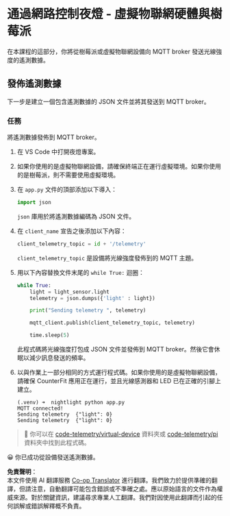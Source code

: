 <!--
CO_OP_TRANSLATOR_METADATA:
{
  "original_hash": "1226517aae5f5b6f904434670394c688",
  "translation_date": "2025-08-24T23:00:52+00:00",
  "source_file": "1-getting-started/lessons/4-connect-internet/single-board-computer-telemetry.md",
  "language_code": "tw"
}
-->
# 通過網路控制夜燈 - 虛擬物聯網硬體與樹莓派

在本課程的這部分，你將從樹莓派或虛擬物聯網設備向 MQTT broker 發送光線強度的遙測數據。

## 發佈遙測數據

下一步是建立一個包含遙測數據的 JSON 文件並將其發送到 MQTT broker。

### 任務

將遙測數據發佈到 MQTT broker。

1. 在 VS Code 中打開夜燈專案。

1. 如果你使用的是虛擬物聯網設備，請確保終端正在運行虛擬環境。如果你使用的是樹莓派，則不需要使用虛擬環境。

1. 在 `app.py` 文件的頂部添加以下導入：

    ```python
    import json
    ```

    `json` 庫用於將遙測數據編碼為 JSON 文件。

1. 在 `client_name` 宣告之後添加以下內容：

    ```python
    client_telemetry_topic = id + '/telemetry'
    ```

    `client_telemetry_topic` 是設備將光線強度發佈到的 MQTT 主題。

1. 用以下內容替換文件末尾的 `while True:` 迴圈：

    ```python
    while True:
        light = light_sensor.light
        telemetry = json.dumps({'light' : light})

        print("Sending telemetry ", telemetry)
    
        mqtt_client.publish(client_telemetry_topic, telemetry)
    
        time.sleep(5)
    ```

    此程式碼將光線強度打包成 JSON 文件並發佈到 MQTT broker。然後它會休眠以減少訊息發送的頻率。

1. 以與作業上一部分相同的方式運行程式碼。如果你使用的是虛擬物聯網設備，請確保 CounterFit 應用正在運行，並且光線感測器和 LED 已在正確的引腳上建立。

    ```output
    (.venv) ➜  nightlight python app.py 
    MQTT connected!
    Sending telemetry  {"light": 0}
    Sending telemetry  {"light": 0}
    ```

> 💁 你可以在 [code-telemetry/virtual-device](../../../../../1-getting-started/lessons/4-connect-internet/code-telemetry/virtual-device) 資料夾或 [code-telemetry/pi](../../../../../1-getting-started/lessons/4-connect-internet/code-telemetry/pi) 資料夾中找到此程式碼。

😀 你已成功從設備發送遙測數據。

**免責聲明**：  
本文件使用 AI 翻譯服務 [Co-op Translator](https://github.com/Azure/co-op-translator) 進行翻譯。我們致力於提供準確的翻譯，但請注意，自動翻譯可能包含錯誤或不準確之處。應以原始語言的文件作為權威來源。對於關鍵資訊，建議尋求專業人工翻譯。我們對因使用此翻譯而引起的任何誤解或錯誤解釋概不負責。